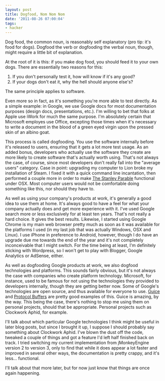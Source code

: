 ```yaml
---
layout: post
title: Dogfood, Nom Nom Nom
date: '2011-08-26 07:00:04'
tags:
- hacker
---
```


Dog food, the common noun, is reasonably self explanatory (pro tip: it's food for dogs). Dogfood the verb or dogfooding the verbal noun, though, might require a little bit of explanation.  

At the root of it is this: if you make dog food, you should feed it to your own dogs. There are essentially two reasons for this: 

  1. If you don't personally test it, how will know if it's any good?
  2. If your dogs don't eat it, why the hell should anyone else's?

The same principle applies to software. 

<!-- More -->

Even more so in fact, as it's something you're more able to test directly. As a simple example: in Google, we use Google docs for most documentation purposes (design docs, presentations, etc.). I'm willing to bet that folks at Apple use iWork for much the same purpose. I'm absolutely certain that Microsoft employes use Office, excepting those times when it's necessary to write a document in the blood of a green eyed virgin upon the pressed skin of an albino goat.  

This process is called dogfooding. You use the software internally before it's released to users, ensuring that it gets a lot more test usage. As an added bonus, developers who actually use the software they create are more likely to create software that's actually worth using. That's not always the case, of course, since most developers don't really fall into the "average users" category. Case in point: upgrading my computer to Lion broke my installation of Steam. I fixed it with a quick command line incantation, then performed a couple more in order to make [The Stanley Parable] functional under OSX. Most computer users would not be comfortable doing something like this, nor should they have to. 

[The Stanley Parable]: http://www.moddb.com/mods/the-stanley-parable

As well as using your company's products at work, it's generally a good idea to use them at home. It's always good to have a feel for what your company actually does and get more experience with it. I've used Google search more or less exclusively for at least ten years. That's not really a hard choice. It gives the best results. Likewise, I started using Google Chrome is my main web browser pretty much as soon as it was available for the platforms I used (in my last job that was actually Windows, OSX and Linux). I use iPhone in preference to Android, however, though I do have an upgrade due me towards the end of the year and it's not completely inconceivable that I might switch. For the time being at least, I'm definitely sticking with Wordpress, so I won't get to play with Blogger, Google Analytics or AdSense, either.  

As well as dogfooding Google products at work, we also dogfood technologies and platforms. This sounds fairly obvious, but it's not always the case with companies who create platform technology. Microsoft, for instance, used to be famous for not using the technologies they provided to developers internally, though they are getting better now. Some of Google's technologies are open source, and thus available for everyone to use. [Guice] and [Protocol Buffers] are pretty good examples of this. Guice is amazing, by the way. This being the case, there's nothing to stop me using them on personal projects, should that be appropriate. Personal projects such as Clockwork Aphid, for example. 

[Guice]: http://code.google.com/p/google-guice/
[Protocol Buffers]: http://code.google.com/p/protobuf/

I'll talk about which particular Google technologies I think might be useful in later blog posts, but since I brought it up, I suppose I should probably say something about Clockwork Aphid. I've blown the dust off the code, tweaked a couple of things and got a feature I'd left half finished back on track. I tried switching my current implementation from jMonkeyEngine version 2 to version 3, only to find that while it does appear a lot faster and improved in several other ways, the documentation is pretty crappy, and it's less… functional.  

I'll talk about that more later, but for now just know that things are once again happening.
